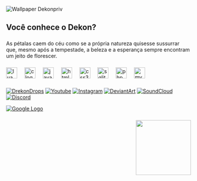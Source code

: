 ![Wallpaper Dekonpriv](https://i.imgur.com/rjBLygA.gif)

<h2 align="left">Você conhece o  Dekon?</h2>

###

<p align="left">As pétalas caem do céu como se a própria natureza quisesse sussurrar que, mesmo após a tempestade, a beleza e a esperança sempre encontram um jeito de florescer.</p>

###

<div align="left">
  <img src="https://cdn.jsdelivr.net/gh/devicons/devicon/icons/lua/lua-original.svg" height="30" alt="lua logo"  />
  <img width="12" />
  <img src="https://cdn.jsdelivr.net/gh/devicons/devicon/icons/c/c-original.svg" height="30" alt="c logo"  />
  <img width="12" />
  <img src="https://cdn.jsdelivr.net/gh/devicons/devicon/icons/javascript/javascript-original.svg" height="30" alt="javascript logo"  />
  <img width="12" />
  <img src="https://cdn.jsdelivr.net/gh/devicons/devicon/icons/html5/html5-original.svg" height="30" alt="html5 logo"  />
  <img width="12" />
  <img src="https://cdn.jsdelivr.net/gh/devicons/devicon/icons/css3/css3-original.svg" height="30" alt="css3 logo"  />
  <img width="12" />
  <img src="https://cdn.jsdelivr.net/gh/devicons/devicon/icons/sqlite/sqlite-original.svg" height="30" alt="sqlite logo"  />
  <img width="12" />
  <img src="https://cdn.jsdelivr.net/gh/devicons/devicon/icons/php/php-original.svg" height="30" alt="php logo"  />
  <img width="12" />
  <img src="https://cdn.jsdelivr.net/gh/devicons/devicon/icons/mysql/mysql-original.svg" height="30" alt="mysql logo"  />
</div>

###

[![DrekonDrops](https://img.shields.io/badge/DrekonDrops-Website-blue?style=for-the-badge&logo=https://i.imgur.com/bVZsDvL.png)](https://dekondrops.blogspot.com/)
[![Youtube](https://img.shields.io/badge/YouTube-FF0000?style=for-the-badge&logo=youtube&logoColor=white
)](https://youtube.com/c/Dekonpriv)
[![Instagram](https://img.shields.io/badge/Instagram-E4405F?style=for-the-badge&logo=instagram&logoColor=white
)](https://instagram.com/Dekonpriv)
[![DeviantArt](https://img.shields.io/badge/DeviantArt-05CC47?style=for-the-badge&logo=deviantart&logoColor=white
)](https://www.deviantart.com/dekonartes)
[![SoundCloud](https://img.shields.io/badge/SoundCloud-FF3300?style=for-the-badge&logo=soundcloud&logoColor=white)](https://soundcloud.com/dekonofc)
[![Discord](https://img.shields.io/badge/Discord-7289DA?style=for-the-badge&logo=discord&logoColor=white)](https://discord.gg/ctxDkwurwk)

[![Google Logo](https://www.google.com/images/branding/googlelogo/2x/googlelogo_light_color_92x30dp.png)](https://www.google.com)

###

<img align="right" height="150" src="https://i.imgur.com/OjgHpnO.png"  />
